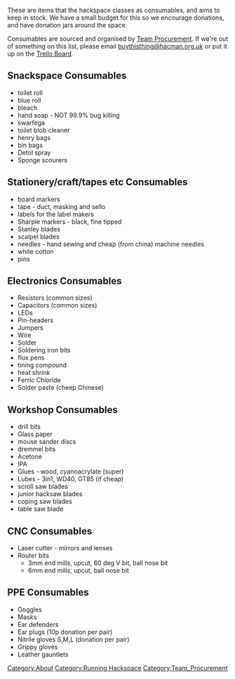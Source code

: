 <section begin=Consumables_blerb />

These are items that the hackspace classes as consumables, and aims to
keep in stock. We have a small budget for this so we encourage
donations, and have donation jars around the space.

Consumables are sourced and organised by [Team
Procurement](Team_Procurement "wikilink"). If we're out of something on
this list, please email buythisthing@hacman.org.uk or put it up on the
[Trello Board](https://trello.com/b/7uH9bhEZ/things-we-aint-got).

<section end=Consumables_blerb />
<section begin=Snackspace_Consumables_Title />

Snackspace Consumables
----------------------

<section end=Snackspace_Consumables_Title />
<section begin=Snackspace_Consumables />

-   toilet roll
-   blue roll
-   bleach
-   hand soap - NOT 99.9% bug killing
-   swarfega
-   toilet blob cleaner
-   henry bags
-   bin bags
-   Detol spray
-   Sponge scourers

<section end=Snackspace_Consumables />
<section begin=Stationery_and_Craft_Consumables_Title />

Stationery/craft/tapes etc Consumables
--------------------------------------

<section end=Stationery_and_Craft_Consumables_Title />
<section begin=Stationery_and_Craft_Consumables />

-   board markers
-   tape - duct, masking and sello
-   labels for the label makers
-   Sharpie markers - black, fine tipped
-   Stanley blades
-   scalpel blades
-   needles - hand sewing and cheap (from china) machine needles
-   white cotton
-   pins

<section end=Stationery_and_Craft_Consumables />
<section begin=Electronics_Consumables_Title />

Electronics Consumables
-----------------------

<section end=Electronics_Consumables_Title />
<section begin=Electronics_Consumables />

-   Resistors (common sizes)
-   Capacitors (common sizes)
-   LEDs
-   Pin-headers
-   Jumpers
-   Wire
-   Solder
-   Soldering iron bits
-   flux pens
-   tining compound
-   heat shrink
-   Ferric Chloride
-   Solder paste (cheep Chinese)

<section end=Electronics_Consumables />
<section begin=Workshop_Consumables_Title />

Workshop Consumables
--------------------

<section end=Workshop_Consumables_Title />
<section begin=Workshop_Consumables />

-   drill bits
-   Glass paper
-   mouse sander discs
-   dremmel bits
-   Acetone
-   IPA
-   Glues - wood, cyanoacrylate (super)
-   Lubes - 3in1, WD40, GT85 (if cheap)
-   scroll saw blades
-   junior hacksaw blades
-   coping saw blades
-   table saw blade

<section end=Workshop_Consumables />
<section begin=CNC_Consumables_Title />

CNC Consumables
---------------

<section end=CNC_Consumables_Title />
<section begin=CNC_Consumables />

-   Laser cutter - mirrors and lenses
-   Router bits
    -   3mm end mills, upcut, 60 deg V bit, ball nose bit
    -   6mm end mills, upcut, ball nose bit

<section end=CNC_Consumables />
<section begin=PPE_Consumables_Title />

PPE Consumables
---------------

<section end=PPE_Consumables_Title />
<section begin=PPE_Consumables />

-   Goggles
-   Masks
-   Ear defenders
-   Ear plugs (10p donation per pair)
-   Nitrile gloves S,M,L (donation per pair)
-   Grippy gloves
-   Leather gauntlets

<section end=PPE_Consumables />

[Category:About](Category:About "wikilink") [Category:Running
Hackspace](Category:Running_Hackspace "wikilink")
[Category:Team_Procurement](Category:Team_Procurement "wikilink")